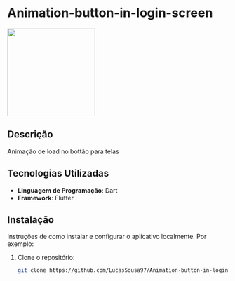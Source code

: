 # Animation-button-in-login-screen

<img src="https://blog.scottlogic.com/bquinn/assets/Flutter_logo_text.png" width="200">

## Descrição

Animação de load no bottão para telas 

## Tecnologias Utilizadas

- **Linguagem de Programação**: Dart
- **Framework**: Flutter


## Instalação

Instruções de como instalar e configurar o aplicativo localmente. Por exemplo:

1. Clone o repositório:

   ```bash
   git clone https://github.com/LucasSousa97/Animation-button-in-login-screen.git
